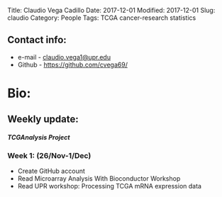 Title: Claudio Vega Cadillo
Date: 2017-12-01
Modified: 2017-12-01
Slug: claudio
Category: People
Tags: TCGA cancer-research statistics

## Contact info:

 - e-mail - <claudio.vega1@upr.edu>
 - Github - <https://github.com/cvega69/>

# Bio:

## Weekly update:
#### _TCGAnalysis Project_

### Week 1: (26/Nov-1/Dec)

- Create GitHub account
- Read Microarray Analysis With Bioconductor Workshop
- Read UPR workshop: Processing TCGA mRNA expression data
